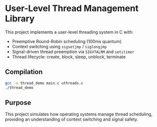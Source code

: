 # User-Level Thread Management Library

This project implements a user-level threading system in C with:

- Preemptive Round-Robin scheduling (100ms quantum)
- Context switching using `sigsetjmp` / `siglongjmp`
- Signal-driven thread preemption via `SIGVTALRM` and `setitimer`
- Thread lifecycle: create, block, sleep, unblock, terminate

## Compilation

```bash
gcc -o thread_demo main.c uthreads.c
./thread_demo

```
## Purpose
This project simulates how operating systems manage thread scheduling, providing an understanding of context switching and signal safety.
